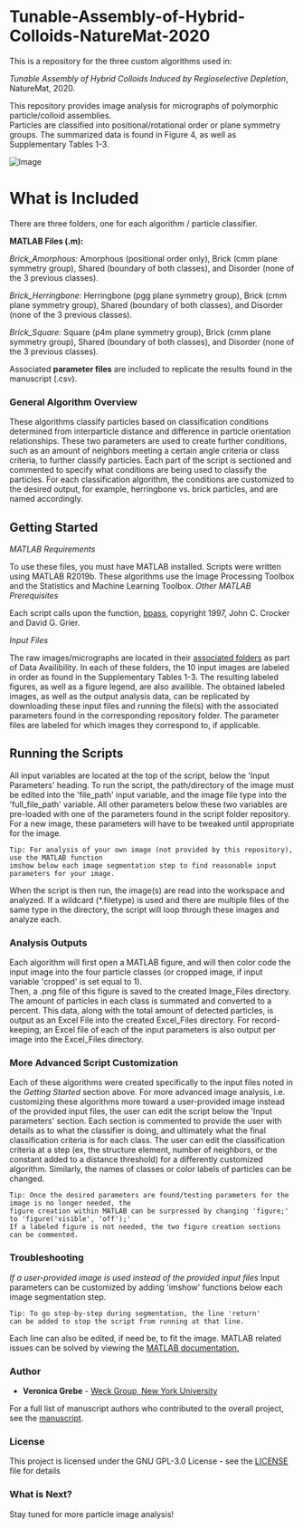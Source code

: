# Tunable-Assembly-of-Hybrid-Colloids-NatureMat-2020
This is a repository for the three custom algorithms used in: 

*Tunable Assembly of Hybrid Colloids Induced by Regioselective Depletion*, NatureMat, 2020.  

This repository provides image analysis for micrographs of polymorphic particle/colloid assemblies.  
Particles are classified into positional/rotational order or plane symmetry groups.  The summarized data is found in Figure 4, as well as Supplementary Tables 1-3.

![Image](https://dl.boxcloud.com/api/2.0/internal_files/677676466958/versions/719227641758/representations/png_paged_2048x2048/content/1.png?access_token=1!6tR27cEQRYmO4oIB67Q89ZlfeFalJkz_SaX7hWMZ3XXtZdYqRFgUdCONctbaY4ObzJk9azLyrarxuy1xSbPiFRvCdQqcGHxolYTKJGvrGeDLaBd1cxi6_1naPjZSHRA17vTJ51Ron09__QiI2v102Gcn_0n8iiZK7CoHInR2o2BZISvmcC5IwHEV0ItBYi6-s3Qanc8Me1Jjwo5WsIh8YZv1NgfNF7cfycGyuLc_Mu_j_uMey2f3cCKpaPnehb58N-pfn4yYUyJtpedaaA4lWXq-KYdUqzZlAnDaHbIW0B3cqdBVcY-_014FAKOEKSz3tI76nDf8ByBgTecvdEJpKotRZ3nh7AduXj9eeldaSq6rlCMdWpKyzy-9WOrVYUo8CHQjqUgXiDMp_Hdv8Q9Q7ilJFm8aNq_X5tSMI0Uur01RhL4EcPZHH7MwNT7YL8BwQy-A_MFzVbzm6jvJBST42Aczo7YDcO6FwWFM3EIA1hzGu5OVXEkekYNEW15Dvgn_cGWih9dg40fkRxc5zwn7CEhMysXSLyyoPU4nCfeFHCsg7kY4BrVYZMvMg9oMPUug9dHr&shared_link=https%3A%2F%2Fnyu.app.box.com%2Fv%2FNM-Regioselective-Depletion&box_client_name=box-content-preview&box_client_version=2.43.0)
# What is Included #
There are three folders, one for each algorithm / particle classifier.


**MATLAB Files (.m):**

*Brick_Amorphous:* Amorphous (positional order only),  Brick (cmm plane symmetry group), Shared (boundary of both classes), and Disorder (none of the 3 previous classes).

*Brick_Herringbone:* Herringbone (pgg plane symmetry group), Brick (cmm plane symmetry group),  Shared (boundary of both classes), and Disorder (none of the 3 previous classes).

*Brick_Square:* Square (p4m plane symmetry group), Brick (cmm plane symmetry group),  Shared (boundary of both classes), and Disorder (none of the 3 previous classes).


Associated **parameter files** are included to replicate the results found in the manuscript (.csv).

### General Algorithm Overview
These algorithms classify particles based on classification conditions determined from interparticle distance and difference in particle orientation relationships. 
These two parameters are used to create further conditions, such as an amount of neighbors meeting a certain angle criteria or class criteria, to further classify particles.
Each part of the script is sectioned and commented to specify what conditions are being used to classify the particles.  For each classification algorithm,
the conditions are customized to the desired output, for example, herringbone vs. brick particles, and are named accordingly.

## Getting Started
*MATLAB Requirements*

To use these files, you must have MATLAB installed.  Scripts were written using MATLAB R2019b. These algorithms use the Image Processing Toolbox and the Statistics and Machine Learning Toolbox.
*Other MATLAB Prerequisites*

Each script calls upon the function, [bpass](http://www.physics.emory.edu/faculty/weeks/idl/kit/bpass.pro), copyright 1997, John C. Crocker and David G. Grier.

*Input Files*

The raw images/micrographs are located in their [associated folders](https://nyu.app.box.com/v/NM-Regioselective-Depletion/folder/115393668444) as part of Data Availibility.
In each of these folders, the 10 input images are labeled in order as found in the Supplementary Tables 1-3.  The resulting labeled figures, as well as a figure legend, are also availible.
The obtained labeled images, as well as the output analysis data, can be replicated by downloading these input files and running the file(s) with the associated parameters found in the corresponding repository folder.  The parameter files are labeled for which images they correspond to, if applicable.

## Running the Scripts

All input variables are located at the top of the script, below the 'Input Parameters' heading. 
To run the script, the path/directory of the image must be edited into the 'file_path' input variable, and the image file type into the 'full_file_path' variable. 
All other parameters below these two variables are pre-loaded with one of the parameters found in the script folder repository.  For a new image, these parameters will have to be tweaked until appropriate for the image.
```
Tip: For analysis of your own image (not provided by this repository), use the MATLAB function
imshow below each image segmentation step to find reasonable input parameters for your image.
```
When the script is then run, the image(s) are read into the workspace and analyzed.  If a wildcard (*.filetype) is used and there are multiple files of the same type in the directory, the script will loop through these images and analyze each.


### Analysis Outputs
Each algorithm will first open a MATLAB figure, and will then color code the input image into the four particle classes (or cropped image, if input variable 'cropped' is set equal to 1).  
Then, a .png file of this figure is saved to the created Image_Files directory.  The amount of particles in each class is summated and converted to a percent. 
This data, along with the total amount of detected particles, is output as an Excel File into the created Excel_Files directory.
For record-keeping, an Excel file of each of the input parameters is also output per image into the Excel_Files directory.


### More Advanced Script Customization 

Each of these algorithms were created specifically to the input files noted in the *Getting Started* section above.  For more advanced image analysis, 
i.e. customizing these algorithms more toward a user-provided image instead of the provided input files, the user can edit the script
below the 'Input parameters' section.   Each section is commented to provide the user with details as to what the classifier is doing, 
and ultimately what the final classification criteria is for each class.  The user can edit the classification criteria at a step (ex, the structure element, number of neighbors, or the constant 
added to a distance threshold) for a differently customized algorithm.  Similarly, the names of classes or color labels of particles can be changed.
```
Tip: Once the desired parameters are found/testing parameters for the image is no longer needed, the 
figure creation within MATLAB can be surpressed by changing 'figure;' to 'figure('visible', 'off');'
If a labeled figure is not needed, the two figure creation sections can be commented.
```


### Troubleshooting
*If a user-provided image is used instead of the provided input files*
Input parameters can be customized  by adding 'imshow' functions below each image segmentation step.
```
Tip: To go step-by-step during segmentation, the line 'return'
can be added to stop the script from running at that line. 
```
Each line can also be edited, if need be, to fit the image.
MATLAB related issues can be solved by viewing the [MATLAB documentation.](https://www.mathworks.com/help/index.html)

### Author

* **Veronica Grebe** - [Weck Group, New York University](http://weckresearch.com/home)

For a full list of manuscript authors who contributed to the overall project, see the [manuscript](PLACEHOLDER).

### License

This project is licensed under the GNU GPL-3.0 License - see the [LICENSE](LICENSE) file for details

### What is Next?
Stay tuned for more particle image analysis!
